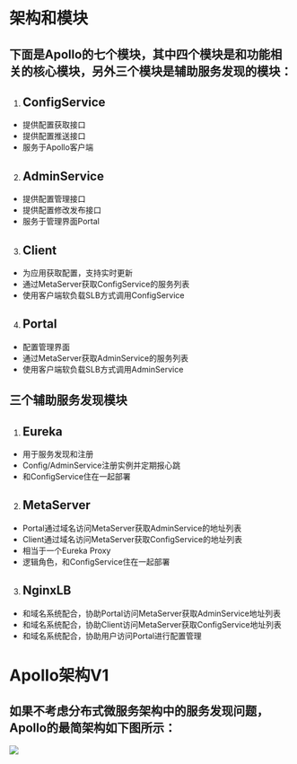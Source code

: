 # 架构和模块
## 下面是Apollo的七个模块，其中四个模块是和功能相关的核心模块，另外三个模块是辅助服务发现的模块：

1. ## ConfigService
- 提供配置获取接口
- 提供配置推送接口
- 服务于Apollo客户端

2. ## AdminService
- 提供配置管理接口
- 提供配置修改发布接口
- 服务于管理界面Portal

3. ## Client
- 为应用获取配置，支持实时更新
- 通过MetaServer获取ConfigService的服务列表
- 使用客户端软负载SLB方式调用ConfigService

4. ## Portal
- 配置管理界面
- 通过MetaServer获取AdminService的服务列表
- 使用客户端软负载SLB方式调用AdminService

## 三个辅助服务发现模块
1. ## Eureka
- 用于服务发现和注册
- Config/AdminService注册实例并定期报心跳
- 和ConfigService住在一起部署

2. ## MetaServer
- Portal通过域名访问MetaServer获取AdminService的地址列表
- Client通过域名访问MetaServer获取ConfigService的地址列表
- 相当于一个Eureka Proxy
- 逻辑角色，和ConfigService住在一起部署

3. ## NginxLB
- 和域名系统配合，协助Portal访问MetaServer获取AdminService地址列表
- 和域名系统配合，协助Client访问MetaServer获取ConfigService地址列表
- 和域名系统配合，协助用户访问Portal进行配置管理

# Apollo架构V1
## 如果不考虑分布式微服务架构中的服务发现问题，Apollo的最简架构如下图所示：
![](https://mmbiz.qpic.cn/mmbiz_png/ELH62gpbFmGdnIjxDT7AOQyZgl2KQnz6SNgVAvt0zKibxC0IqAQxvjkMibc0k8ibk1fZ0d7UGLSf96ibupPJ2jueOg/640?wx_fmt=png&tp=webp&wxfrom=5&wx_lazy=1&wx_co=1)